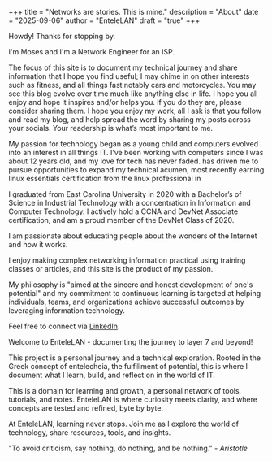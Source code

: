 +++
title = "Networks are stories. This is mine."
description = "About"
date = "2025-09-06"
author = "EnteleLAN"
draft = "true"
+++

Howdy! Thanks for stopping by.  

I'm Moses and I'm a Network Engineer for an ISP.

The focus of this site is to document my technical journey and share information that I hope you find useful; I may chime in on other interests such as fitness, and all things fast notably cars and motorcycles. You may see this blog evolve over time much like anything else in life. I hope you all enjoy and hope it inspires and/or helps you. if you do they are, please consider sharing them. I hope you enjoy my work, all I ask is that you follow and read my blog, and help spread the word by sharing my posts across your socials. Your readership is what’s most important to me.

[All thoughts and opinions I express are my own, they are not reflective of, nor endorsed by my employer or any organization I may be working for or otherwise represent.]: #

My passion for technology began as a young child and computers evolved into an interest in all things IT. I’ve been working with computers since I was about 12 years old, and my love for tech has never faded. has driven me to pursue opportunities to expand my technical acumen, most recently earning linux essentials certification from the linux professional in  

I graduated from East Carolina University in 2020 with a Bachelor’s of Science in Industrial Technology with a concentration in Information and Computer Technology. I actively hold a CCNA and DevNet Associate certification, and am a proud member of the DevNet Class of 2020.

I am passionate about educating people about the wonders of the Internet and how it works.

I enjoy making complex networking information practical using training classes or articles, and this site is the product of my passion.

My philosophy is "aimed at the sincere and honest development of one's potential" and my commitment to continuous learning is targeted at helping individuals, teams, and organizations achieve successful outcomes by leveraging information technology.

Feel free to connect via [LinkedIn](https://linkedin.com/in/moisesgodinez).


Welcome to EnteleLAN - documenting the journey to layer 7 and beyond!

This project is a personal journey and a technical exploration. Rooted in the Greek concept of entelecheia, the fulfillment of potential, this is where I document what I learn, build, and reflect on in the world of IT.

This is a domain for learning and growth, a personal network of tools, tutorials, and notes. EnteleLAN is where curiosity meets clarity, and where concepts are tested and refined, byte by byte.

At EnteleLAN, learning never stops. Join me as I explore the world of technology, share resources, tools, and insights.

"To avoid criticism, say nothing, do nothing, and be nothing." - *Aristotle*